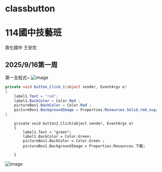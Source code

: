 # classbutton
#  114國中技藝班
敦化國中 王安宏
## 2025/9/16第一周
第一支程式~
![image](https://hackmd.io/_uploads/SkdFE5Iogg.png)
```csharp
private void button_Click_1(object sender, EventArgs e)
{
    label1.Text = "red";
    label1.BackColor = Color.Red ;
    pictureBox1.BackColor = Color.Red ;
    pictureBox1.BackgroundImage = Properties.Resources.Solid_red_svg;
}
```
``` csharp= 
    private void button2_Click(object sender, EventArgs e)
    {
        label1.Text = "green"; 
        label1.BackColor = Color.Green;
        pictureBox1.BackColor = Color.Green ;
        pictureBox1.BackgroundImage = Properties.Resources.下載;
            
    }
```
![image](https://hackmd.io/_uploads/BJu9E9Isee.png)
